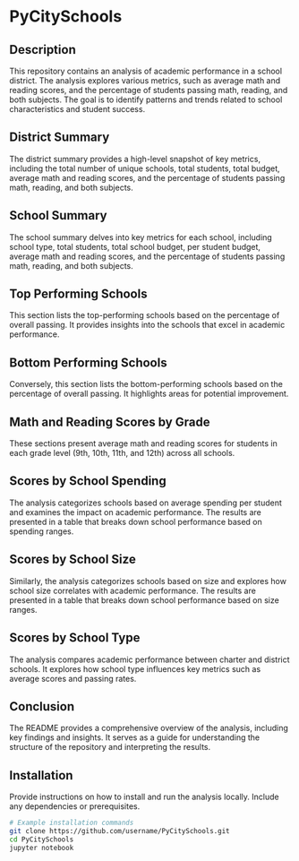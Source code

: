 # PyCitySchools

## Description

This repository contains an analysis of academic performance in a school district. The analysis explores various metrics, such as average math and reading scores, and the percentage of students passing math, reading, and both subjects. The goal is to identify patterns and trends related to school characteristics and student success.

## District Summary

The district summary provides a high-level snapshot of key metrics, including the total number of unique schools, total students, total budget, average math and reading scores, and the percentage of students passing math, reading, and both subjects.

## School Summary

The school summary delves into key metrics for each school, including school type, total students, total school budget, per student budget, average math and reading scores, and the percentage of students passing math, reading, and both subjects.

## Top Performing Schools

This section lists the top-performing schools based on the percentage of overall passing. It provides insights into the schools that excel in academic performance.

## Bottom Performing Schools

Conversely, this section lists the bottom-performing schools based on the percentage of overall passing. It highlights areas for potential improvement.

## Math and Reading Scores by Grade

These sections present average math and reading scores for students in each grade level (9th, 10th, 11th, and 12th) across all schools.

## Scores by School Spending

The analysis categorizes schools based on average spending per student and examines the impact on academic performance. The results are presented in a table that breaks down school performance based on spending ranges.

## Scores by School Size

Similarly, the analysis categorizes schools based on size and explores how school size correlates with academic performance. The results are presented in a table that breaks down school performance based on size ranges.

## Scores by School Type

The analysis compares academic performance between charter and district schools. It explores how school type influences key metrics such as average scores and passing rates.

## Conclusion

The README provides a comprehensive overview of the analysis, including key findings and insights. It serves as a guide for understanding the structure of the repository and interpreting the results.

## Installation

Provide instructions on how to install and run the analysis locally. Include any dependencies or prerequisites.

```bash
# Example installation commands
git clone https://github.com/username/PyCitySchools.git
cd PyCitySchools
jupyter notebook
